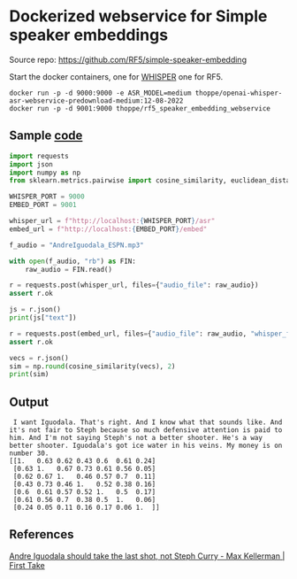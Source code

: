 # Dockerized webservice for Simple speaker embeddings

Source repo: https://github.com/RF5/simple-speaker-embedding

Start the docker containers, one for [WHISPER](https://github.com/ahmetoner/whisper-asr-webservice) one for RF5.

```
docker run -p -d 9000:9000 -e ASR_MODEL=medium thoppe/openai-whisper-asr-webservice-predownload-medium:12-08-2022
docker run -p -d 9001:9000 thoppe/rf5_speaker_embedding_webservice
```

## Sample [code](test_api.py)
```python
import requests
import json
import numpy as np
from sklearn.metrics.pairwise import cosine_similarity, euclidean_distances

WHISPER_PORT = 9000
EMBED_PORT = 9001

whisper_url = f"http://localhost:{WHISPER_PORT}/asr"
embed_url = f"http://localhost:{EMBED_PORT}/embed"

f_audio = "AndreIguodala_ESPN.mp3"

with open(f_audio, "rb") as FIN:
    raw_audio = FIN.read()

r = requests.post(whisper_url, files={"audio_file": raw_audio})
assert r.ok

js = r.json()
print(js["text"])

r = requests.post(embed_url, files={"audio_file": raw_audio, "whisper_file": r.content})
assert r.ok

vecs = r.json()
sim = np.round(cosine_similarity(vecs), 2)
print(sim)
```

## Output

```
 I want Iguodala. That's right. And I know what that sounds like. And it's not fair to Steph because so much defensive attention is paid to him. And I'm not saying Steph's not a better shooter. He's a way better shooter. Iguodala's got ice water in his veins. My money is on number 30.
[[1.   0.63 0.62 0.43 0.6  0.61 0.24]
 [0.63 1.   0.67 0.73 0.61 0.56 0.05]
 [0.62 0.67 1.   0.46 0.57 0.7  0.11]
 [0.43 0.73 0.46 1.   0.52 0.38 0.16]
 [0.6  0.61 0.57 0.52 1.   0.5  0.17]
 [0.61 0.56 0.7  0.38 0.5  1.   0.06]
 [0.24 0.05 0.11 0.16 0.17 0.06 1.  ]]
```

## References

[Andre Iguodala should take the last shot, not Steph Curry - Max Kellerman | First Take](https://www.youtube.com/watch?v=mLFZOTb4n_s)
